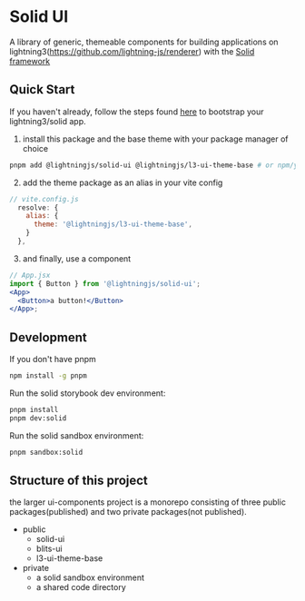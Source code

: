 <!--
  Copyright 2023 Comcast Cable Communications Management, LLC
  Licensed under the Apache License, Version 2.0 (the "License");
  you may not use this file except in compliance with the License.
  You may obtain a copy of the License at

  http://www.apache.org/licenses/LICENSE-2.0

  Unless required by applicable law or agreed to in writing, software
  distributed under the License is distributed on an "AS IS" BASIS,
  WITHOUT WARRANTIES OR CONDITIONS OF ANY KIND, either express or implied.
  See the License for the specific language governing permissions and
  limitations under the License.

  SPDX-License-Identifier: Apache-2.0
-->

# Solid UI

A library of generic, themeable components for building applications on lightning3(https://github.com/lightning-js/renderer) with the [Solid framework](https://github.com/lightning-js/solid)

## Quick Start

If you haven't already, follow the steps found [here](https://github.com/lightning-js/solid) to bootstrap your lightning3/solid app.

1. install this package and the base theme with your package manager of choice

```sh
pnpm add @lightningjs/solid-ui @lightningjs/l3-ui-theme-base # or npm/yarn
```

2. add the theme package as an alias in your vite config

```js
// vite.config.js
  resolve: {
    alias: {
      theme: '@lightningjs/l3-ui-theme-base',
    }
  },
```

3. and finally, use a component

```jsx
// App.jsx
import { Button } from '@lightningjs/solid-ui';
<App>
  <Button>a button!</Button>
</App>;
```

## Development

If you don't have pnpm

```sh
npm install -g pnpm
```

Run the solid storybook dev environment:

```sh
pnpm install
pnpm dev:solid
```

Run the solid sandbox environment:

```sh
pnpm sandbox:solid
```

## Structure of this project

the larger ui-components project is a monorepo consisting of three public packages(published) and two private packages(not published).

- public
  - solid-ui
  - blits-ui
  - l3-ui-theme-base
- private
  - a solid sandbox environment
  - a shared code directory
